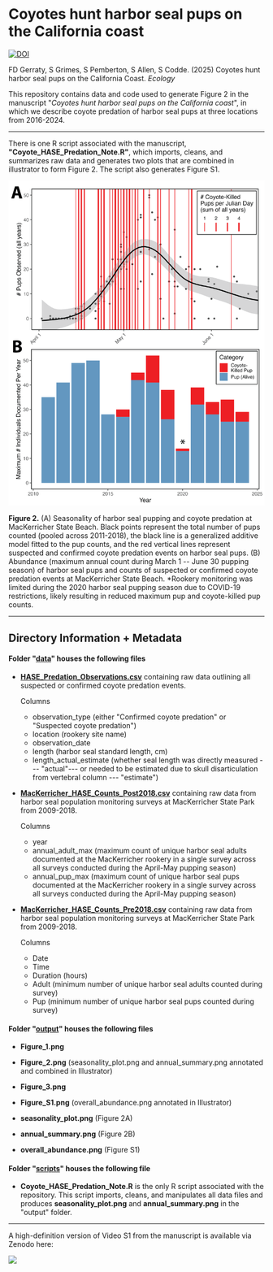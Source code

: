 # Coyotes hunt harbor seal pups on the California coast

[![DOI](https://zenodo.org/badge/DOI/10.5281/zenodo.14502312.svg)](https://doi.org/10.5281/zenodo.14502312)

FD Gerraty, S Grimes, S Pemberton, S Allen, S Codde. (2025) Coyotes hunt harbor seal pups on the California Coast. *Ecology*

This repository contains data and code used to generate Figure 2 in the manuscript "*Coyotes hunt harbor seal pups on the California coast*", in which we describe coyote predation of harbor seal pups at three locations from 2016-2024.

------------------------------------------------------------------------

There is one R script associated with the manuscript, **"Coyote_HASE_Predation_Note.R"**, which imports, cleans, and summarizes raw data and generates two plots that are combined in illustrator to form Figure 2. The script also generates Figure S1.

![](output/Figure_2.png)

**Figure 2.** (A) Seasonality of harbor seal pupping and coyote predation at MacKerricher State Beach. Black points represent the total number of pups counted (pooled across 2011-2018), the black line is a generalized additive model fitted to the pup counts, and the red vertical lines represent suspected and confirmed coyote predation events on harbor seal pups. (B) Abundance (maximum annual count during March 1 -- June 30 pupping season) of harbor seal pups and counts of suspected or confirmed coyote predation events at MacKerricher State Beach. \*Rookery monitoring was limited during the 2020 harbor seal pupping season due to COVID-19 restrictions, likely resulting in reduced maximum pup and coyote-killed pup counts.

------------------------------------------------------------------------

## Directory Information + Metadata

#### Folder "[data](https://github.com/fgerraty/Coyote_HASE_Predation_Note/tree/main/data)" houses the following files

-   [**HASE_Predation_Observations.csv**](https://github.com/fgerraty/Coyote_HASE_Predation_Note/blob/main/data/HASE_Predation_Observations.csv) containing raw data outlining all suspected or confirmed coyote predation events.

    Columns

    -   observation_type (either "Confirmed coyote predation" or "Suspected coyote predation")
    -   location (rookery site name)
    -   observation_date
    -   length (harbor seal standard length, cm)
    -   length_actual_estimate (whether seal length was directly measured --- "actual"--- or needed to be estimated due to skull disarticulation from vertebral column --- "estimate")

-   [**MacKerricher_HASE_Counts_Post2018.csv**](https://github.com/fgerraty/Coyote_HASE_Predation_Note/blob/main/data/MacKerricher_HASE_Counts_Post2018.csv) containing raw data from harbor seal population monitoring surveys at MacKerricher State Park from 2009-2018.

    Columns

    -   year
    -   annual_adult_max (maximum count of unique harbor seal adults documented at the MacKerricher rookery in a single survey across all surveys conducted during the April-May pupping season)
    -   annual_pup_max (maximum count of unique harbor seal pups documented at the MacKerricher rookery in a single survey across all surveys conducted during the April-May pupping season)

-   [**MacKerricher_HASE_Counts_Pre2018.csv**](https://github.com/fgerraty/Coyote_HASE_Predation_Note/blob/main/data/MacKerricher_HASE_Counts_Pre2018.csv) containing raw data from harbor seal population monitoring surveys at MacKerricher State Park from 2009-2018.

    Columns

    -   Date
    -   Time
    -   Duration (hours)
    -   Adult (minimum number of unique harbor seal adults counted during survey)
    -   Pup (minimum number of unique harbor seal pups counted during survey)

#### Folder "[output](https://github.com/fgerraty/Coyote_HASE_Predation_Note/tree/main/output)" houses the following files

-   **Figure_1.png**

-   **Figure_2.png** (seasonality_plot.png and annual_summary.png annotated and combined in Illustrator)

-   **Figure_3.png**

-   **Figure_S1.png** (overall_abundance.png annotated in Illustrator)

-   **seasonality_plot.png** (Figure 2A)

-   **annual_summary.png** (Figure 2B)

-   **overall_abundance.png** (Figure S1)

#### Folder "[scripts](https://github.com/fgerraty/Coyote_HASE_Predation_Note/tree/main/scripts)" houses the following file

-   **Coyote_HASE_Predation_Note.R** is the only R script associated with the repository. This script imports, cleans, and manipulates all data files and produces **seasonality_plot.png** and **annual_summary.png** in the "output" folder.

------------------------------------------------------------------------

A high-definition version of Video S1 from the manuscript is available via Zenodo here:

[![](https://zenodo.org/badge/DOI/10.5281/zenodo.13328687.svg)](https://doi.org/10.5281/zenodo.13328687)
